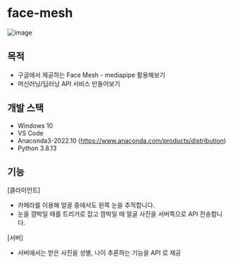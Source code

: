 # face-mesh

![image](https://user-images.githubusercontent.com/57317290/197903654-d48e03af-859f-4991-9e9f-8652c483f796.png)


## 목적
- 구글에서 제공하는 Face Mesh - mediapipe 활용해보기
- 머신러닝/딥러닝 API 서비스 만들어보기

## 개발 스택
- Windows 10
- VS Code
- Anaconda3-2022.10 (https://www.anaconda.com/products/distribution)
- Python 3.8.13

## 기능
[클라이언트]
- 카메라를 이용해 얼굴 중에서도 왼쪽 눈을 추적합니다.
- 눈을 깜박일 때를 트리거로 잡고 깜박일 때 얼굴 사진을 서버쪽으로 API 전송합니다.

[서버]
- 서버에서는 받은 사진을 성별, 나이 추론하는 기능을 API 로 제공
